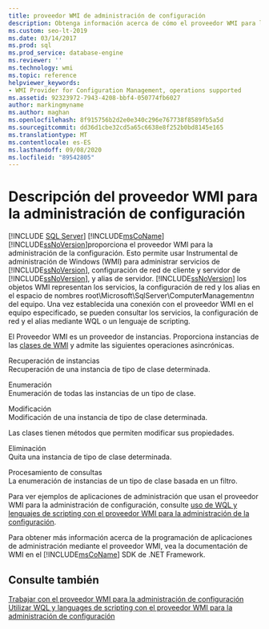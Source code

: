 ```yaml
---
title: proveedor WMI de administración de configuración
description: Obtenga información acerca de cómo el proveedor WMI para la administración de configuración usa WMI para administrar los servicios, los alias de servidor y la configuración de red de cliente/servidor en SQL Server.
ms.custom: seo-lt-2019
ms.date: 03/14/2017
ms.prod: sql
ms.prod_service: database-engine
ms.reviewer: ''
ms.technology: wmi
ms.topic: reference
helpviewer_keywords:
- WMI Provider for Configuration Management, operations supported
ms.assetid: 92323972-7943-4208-bbf4-050774fb6027
author: markingmyname
ms.author: maghan
ms.openlocfilehash: 8f915756b2d2e0e340c296e767738f8589fb5a5d
ms.sourcegitcommit: dd36d1cbe32cd5a65c6638e8f252b0bd8145e165
ms.translationtype: MT
ms.contentlocale: es-ES
ms.lasthandoff: 09/08/2020
ms.locfileid: "89542805"
---
```

# <a name="understanding-the-wmi-provider-for-configuration-management"></a>Descripción del proveedor WMI para la administración de configuración
[!INCLUDE [SQL Server](../../includes/applies-to-version/sqlserver.md)]
  [!INCLUDE[msCoName](../../includes/msconame-md.md)][!INCLUDE[ssNoVersion](../../includes/ssnoversion-md.md)]proporciona el proveedor WMI para la administración de la configuración. Esto permite usar Instrumental de administración de Windows (WMI) para administrar servicios de [!INCLUDE[ssNoVersion](../../includes/ssnoversion-md.md)], configuración de red de cliente y servidor de [!INCLUDE[ssNoVersion](../../includes/ssnoversion-md.md)], y alias de servidor. [!INCLUDE[ssNoVersion](../../includes/ssnoversion-md.md)] los objetos WMI representan los servicios, la configuración de red y los alias en el espacio de nombres root\Microsoft\SqlServer\ComputerManagement*nn* del equipo. Una vez establecida una conexión con el proveedor WMI en el equipo especificado, se pueden consultar los servicios, la configuración de red y el alias mediante WQL o un lenguaje de scripting.  
  
 El Proveedor WMI es un proveedor de instancias. Proporciona instancias de las [clases de WMI](../../relational-databases/wmi-provider-configuration-classes/wmi-provider-for-configuration-management-classes.md) y admite las siguientes operaciones asincrónicas.  
  
 Recuperación de instancias  
 Recuperación de una instancia de tipo de clase determinada.  
  
 Enumeración  
 Enumeración de todas las instancias de un tipo de clase.  
  
 Modificación  
 Modificación de una instancia de tipo de clase determinada.  
  
 Las clases tienen métodos que permiten modificar sus propiedades.  
  
 Eliminación  
 Quita una instancia de tipo de clase determinada.  
  
 Procesamiento de consultas  
 La enumeración de instancias de un tipo de clase basada en un filtro.  
  
 Para ver ejemplos de aplicaciones de administración que usan el proveedor WMI para la administración de configuración, consulte [uso de WQL y lenguajes de scripting con el proveedor WMI para la administración de la configuración](../../relational-databases/wmi-provider-configuration/using-wql-and-scripting-languages-with-the-wmi-provider.md).  
  
 Para obtener más información acerca de la programación de aplicaciones de administración mediante el proveedor WMI, vea la documentación de WMI en el [!INCLUDE[msCoName](../../includes/msconame-md.md)] SDK de .NET Framework.  
  
## <a name="see-also"></a>Consulte también  
 [Trabajar con el proveedor WMI para la administración de configuración](../../relational-databases/wmi-provider-configuration/working-with-the-wmi-provider-for-configuration-management.md)   
 [Utilizar WQL y languages de scripting con el proveedor WMI para la administración de configuración](../../relational-databases/wmi-provider-configuration/using-wql-and-scripting-languages-with-the-wmi-provider.md)  
  
  
